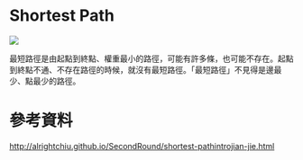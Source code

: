 # Shortest Path

![](https://upload.wikimedia.org/wikipedia/commons/thumb/3/3b/Shortest_path_with_direct_weights.svg/500px-Shortest_path_with_direct_weights.svg.png)

最短路徑是由起點到終點、權重最小的路徑，可能有許多條，也可能不存在。起點到終點不通、不存在路徑的時候，就沒有最短路徑。「最短路徑」不見得是邊最少、點最少的路徑。

# 參考資料

http://alrightchiu.github.io/SecondRound/shortest-pathintrojian-jie.html
